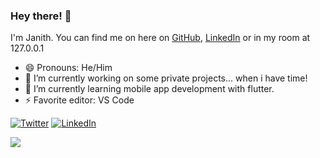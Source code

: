 ### Hey there! 👋

I'm Janith. You can find me on here on [GitHub](https://github.com/Janith96), [LinkedIn](https://www.linkedin.com/in/janithudayanga/) or in my room at 127.0.0.1 

- 😄 Pronouns: He/Him
- 🔭 I’m currently working on some private projects... when i have time!
- 🌱 I’m currently learning mobile app development with flutter. 
- ⚡ Favorite editor: VS Code


[![Twitter](https://img.shields.io/badge/-Janith__96-%2300acee?style=flat&logo=twitter&logoColor=white)](https://twitter.com/janith_96) [![LinkedIn](https://img.shields.io/badge/JanithUdayanga-%230e76a8?style=flat&logo=linkedin)](https://www.linkedin.com/in/janithudayanga/)

<div><img align="center" src="https://github-readme-stats.vercel.app/api/top-langs/?username=andypiper&layout=compact" /></div>


<!--
**Janith96/Janith96** is a ✨ _special_ ✨ repository because its `README.md` (this file) appears on your GitHub profile.

Here are some ideas to get you started:

- 🔭 I’m currently working on ...
- 🌱 I’m currently learning ...
- 👯 I’m looking to collaborate on ...
- 🤔 I’m looking for help with ...
- 💬 Ask me about ...
- 📫 How to reach me: ...
- 😄 Pronouns: ...
- ⚡ Fun fact: ...
-->
